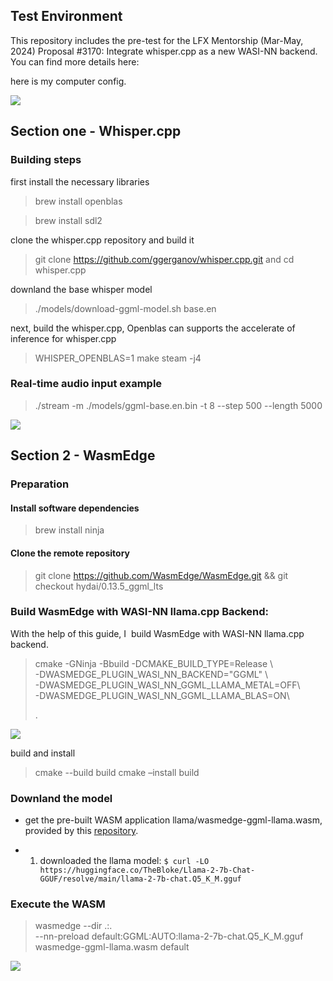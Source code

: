 ## 

## Test Environment

This repository includes the pre-test for the LFX Mentorship (Mar-May, 2024) Proposal #3170: Integrate whisper.cpp as a new WASI-NN backend. You can find more details here:

here is my computer config.

![](/Users/heng/Downloads/pre-test/pic/2024-02-20-15-16-51-image.png)

## Section one - Whisper.cpp

### Building steps

first install the necessary libraries

> brew install openblas

> brew install sdl2

clone the whisper.cpp repository and build it

> git clone https://github.com/ggerganov/whisper.cpp.git and cd whisper.cpp

downland the base whisper model

> ./models/download-ggml-model.sh base.en

next, build the whisper.cpp, Openblas can supports the  accelerate of inference for whisper.cpp

> WHISPER_OPENBLAS=1 make steam -j4



### Real-time audio input example

> ./stream -m ./models/ggml-base.en.bin -t 8 --step 500 --length 5000

![](/Users/heng/Downloads/pre-test/pic/2024-02-20-16-39-57-image.png)

## Section 2 - WasmEdge

### Preparation

#### Install software dependencies

> brew install ninja

#### Clone the remote repository

> git clone https://github.com/WasmEdge/WasmEdge.git && git checkout hydai/0.13.5_ggml_lts

### Build WasmEdge with WASI-NN llama.cpp Backend:

With the help of this guide, I  build WasmEdge with WASI-NN llama.cpp backend.

>  cmake -GNinja -Bbuild -DCMAKE_BUILD_TYPE=Release \  
>   -DWASMEDGE_PLUGIN_WASI_NN_BACKEND="GGML" \  
>   -DWASMEDGE_PLUGIN_WASI_NN_GGML_LLAMA_METAL=OFF\  
>   -DWASMEDGE_PLUGIN_WASI_NN_GGML_LLAMA_BLAS=ON\  
> 
> .

![](/Users/heng/Downloads/pre-test/pic/2024-02-20-16-38-48-image.png)

build and install

> cmake --build build
>  cmake –install build

### Downland the model

- get the pre-built WASM application llama/wasmedge-ggml-llama.wasm, provided by this [repository](https://github.com/second-state/WasmEdge-WASINN-examples/blob/master/wasmedge-ggml/README.md).

- 1. downloaded the llama model:  `$ curl -LO https://huggingface.co/TheBloke/Llama-2-7b-Chat-GGUF/resolve/main/llama-2-7b-chat.Q5_K_M.gguf`

### Execute the WASM

> wasmedge --dir .:. \
>   --nn-preload default:GGML:AUTO:llama-2-7b-chat.Q5_K_M.gguf \
>   wasmedge-ggml-llama.wasm default

![](/Users/heng/Downloads/pre-test/pic/2024-02-20-16-46-36-image.png)


